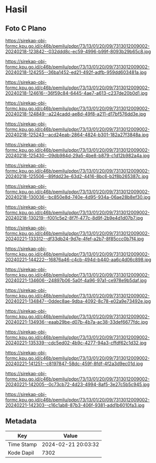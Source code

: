 # Hasil

## Foto C Plano

https://sirekap-obj-formc.kpu.go.id/c46b/pemilu/pdpr/73/13/01/20/09/7313012009002-20240218-123842--032ddd8c-ec59-4996-b99f-8093b29b65c8.jpg

https://sirekap-obj-formc.kpu.go.id/c46b/pemilu/pdpr/73/13/01/20/09/7313012009002-20240218-124255--36ba1452-ed21-492f-adfb-959dd603481a.jpg

https://sirekap-obj-formc.kpu.go.id/c46b/pemilu/pdpr/73/13/01/20/09/7313012009002-20240218-124616--36f59c84-6445-4ae7-a613-c237de20b0d1.jpg

https://sirekap-obj-formc.kpu.go.id/c46b/pemilu/pdpr/73/13/01/20/09/7313012009002-20240218-124849--a224cadd-ae8d-49f8-a211-d17bf576dd3e.jpg

https://sirekap-obj-formc.kpu.go.id/c46b/pemilu/pdpr/73/13/01/20/09/7313012009002-20240218-125243--acd24eab-2864-4824-b301-182a27f3848a.jpg

https://sirekap-obj-formc.kpu.go.id/c46b/pemilu/pdpr/73/13/01/20/09/7313012009002-20240218-125430--09db984d-29a5-4be8-b879-c1d12b982a4a.jpg

https://sirekap-obj-formc.kpu.go.id/c46b/pemilu/pdpr/73/13/01/20/09/7313012009002-20240218-125506--89fdd23e-63d2-4416-8bc6-b2f8b265387c.jpg

https://sirekap-obj-formc.kpu.go.id/c46b/pemilu/pdpr/73/13/01/20/09/7313012009002-20240218-130036--bc850e8d-740e-4d95-934a-06ae28b8ef30.jpg

https://sirekap-obj-formc.kpu.go.id/c46b/pemilu/pdpr/73/13/01/20/09/7313012009002-20240218-130219--f001c5e2-8f7f-477c-8d9f-2b9e4d1d07b7.jpg

https://sirekap-obj-formc.kpu.go.id/c46b/pemilu/pdpr/73/13/01/20/09/7313012009002-20240221-133312--df33db24-9d7e-4fef-a2b7-8f85ccc0b7f4.jpg

https://sirekap-obj-formc.kpu.go.id/c46b/pemilu/pdpr/73/13/01/20/09/7313012009002-20240221-144222--16876a46-c4cb-494d-b440-aa6c4d06c898.jpg

https://sirekap-obj-formc.kpu.go.id/c46b/pemilu/pdpr/73/13/01/20/09/7313012009002-20240221-134606--24897b06-5a0f-4a96-97a1-ce978e9b5daf.jpg

https://sirekap-obj-formc.kpu.go.id/c46b/pemilu/pdpr/73/13/01/20/09/7313012009002-20240221-134847--0ddec8ae-9dba-4092-8c78-e02a9e73492e.jpg

https://sirekap-obj-formc.kpu.go.id/c46b/pemilu/pdpr/73/13/01/20/09/7313012009002-20240221-134936--eaab29be-d07b-4b7a-ac38-33def6677fdc.jpg

https://sirekap-obj-formc.kpu.go.id/c46b/pemilu/pdpr/73/13/01/20/09/7313012009002-20240221-135339--cdc5ed02-4b9c-4277-94a3-cffdf62c1d32.jpg

https://sirekap-obj-formc.kpu.go.id/c46b/pemilu/pdpr/73/13/01/20/09/7313012009002-20240221-141251--c8197847-58dc-459f-8fdf-4f2a3d9ec01d.jpg

https://sirekap-obj-formc.kpu.go.id/c46b/pemilu/pdpr/73/13/01/20/09/7313012009002-20240221-142005--0c73cb72-4d23-4994-8af5-3e27c5b5c945.jpg

https://sirekap-obj-formc.kpu.go.id/c46b/pemilu/pdpr/73/13/01/20/09/7313012009002-20240221-142303--c16c1ab8-87b3-406f-9381-add1b6010fa3.jpg


## Metadata

| Key        | Value               |
| ---------- | ------------------- |
| Time Stamp | 2024-02-21 20:03:32 |
| Kode Dapil | 7302                |




